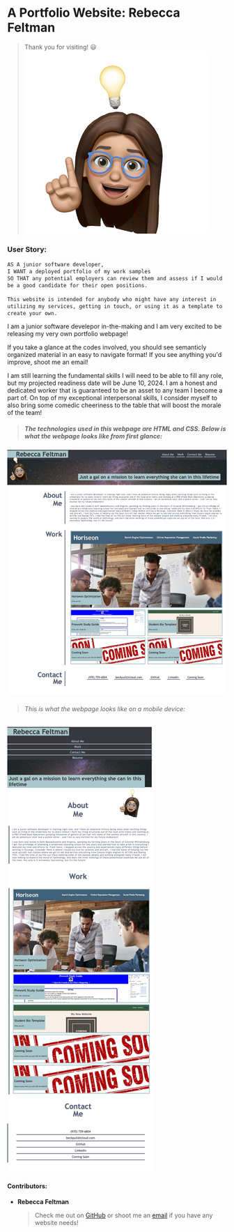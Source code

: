 # A Portfolio Website: Rebecca Feltman

> Thank you for visiting! 😃
![Avatar of Rebecca](./assets/avatar.png)
 
### User Story:
    AS A junior software developer,
    I WANT a deployed portfolio of my work samples 
    SO THAT any potential employers can review them and assess if I would be a good candidate for their open positions. 

    This website is intended for anybody who might have any interest in utilizing my services, getting in touch, or using it as a template to create your own. 

I am a junior software develepor in-the-making and I am very excited to be releasing my very own portfolio webpage! 

If you take a glance at the codes involved, you should see semanticly organized material in an easy to navigate format! If you see anything you'd improve, shoot me an email!

I am still learning the fundamental skills I will need to be able to fill any role, but my projected readiness date will be June 10, 2024. I am a honest and dedicated worker that is guaranteed to be an asset to any team I become a part of. On top of my exceptional interpersonal skills, I consider myself to also bring some comedic cheeriness to the table that will boost the morale of the team! 

> ##### The technologies used in this webpage are HTML and CSS. Below is what the webpage looks like from first glance:

![This is a screenshot of Rebecca's Portfolio webpage](./assets/portfolio-screenshot.jpg) 


> ###### This is what the webpage looks like on a mobile device:


![Mobile-friendly webpage preview](./assets/portfolio-responsive.jpg)

#### Contributors:

* **Rebecca Feltman** 

    >Check me out on [GitHub](https://github.com/beckpull) or shoot me an [email](mailto:beckpull@icloud.com) if you have any website needs!